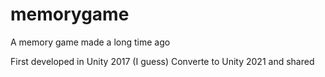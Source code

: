 # memorygame
A memory game made a long time ago

First developed in Unity 2017 (I guess)
Converte to Unity 2021 and shared

